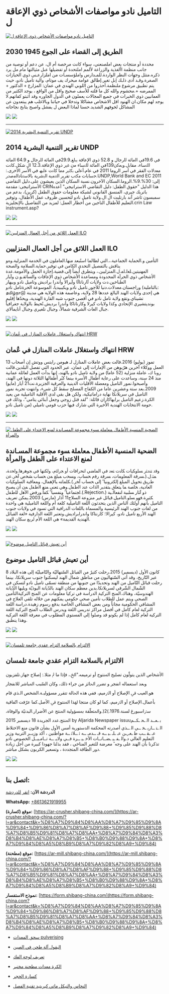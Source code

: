 # التاميل نادو مواصفات الأشخاص ذوي الإعاقة ل

<a href="https://swt.shibang-china.com/?l=ar&img&k=%D8%A7%D9%84%D8%AA%D8%A7%D9%85%D9%8A%D9%84+%D9%86%D8%A7%D8%AF%D9%88+%D9%85%D9%88%D8%A7%D8%B5%D9%81%D8%A7%D8%AA+%D8%A7%D9%84%D8%A3%D8%B4%D8%AE%D8%A7%D8%B5+%D8%B0%D9%88%D9%8A+%D8%A7%D9%84%D8%A5%D8%B9%D8%A7%D9%82%D8%A9+%D9%84" target="_blank">![التاميل نادو مواصفات الأشخاص ذوي الإعاقة ل](http://static.shibang-china.com/all-800x300/65.jpg)</a>

## الطريق إلى القضاء على الجوع 1945 2030
محددة أو منتجات بعض املصنعني، سواء كانت مرخصة أم ال، عن دعم أو توصية من جانب منظمة األغذية والزراعة لألمم املتحدة أو تفضيلها عىل مثيالتها مام مل يرد ذكره.متثل وجهات النظر الواردة.للمـدارس واملؤسسـات من املزارعـني ذوي الحيازات الصغرة.وقـد أدى ذلـك إىل تغير.إطالق عوامة مبحرك يف موتام، والية تاميل نادو، حيث يتم تطبيق مرشوع ملنظمة.أحذروا من اللوبي الهندي في عمان: المزارع + الدكتور + الممرضه +.محشوم والله كل ما قلته للأسف صحيح واقل من الواقع ، يوجد الكثير من العمانيين ذوي الخبرات في جميع المجالات يعملون في الدول الجاوره وقد اثبتو كفاتهم.لا يوجد لهم مكان.ان الهنود اقل الاشخاص مشاكلا وتدخلا في حياتنا وبالاغلب هم يبتعدون عن المشاكل لخوفهم الشديد.حسنا لماذا البعض ل يفشل واصبح يتابح نجاحاته


<a href="https://whatsapp.shibangsoft.com/WhatsApp.php" target="_blank" title="WhatsApp">![](http://static.shibang-china.com/icon/whatsapp.png)</a> <a href="https://swt.shibang-china.com/?l=ar&icon&k=%D8%A7%D9%84%D8%AA%D8%A7%D9%85%D9%8A%D9%84+%D9%86%D8%A7%D8%AF%D9%88+%D9%85%D9%88%D8%A7%D8%B5%D9%81%D8%A7%D8%AA+%D8%A7%D9%84%D8%A3%D8%B4%D8%AE%D8%A7%D8%B5+%D8%B0%D9%88%D9%8A+%D8%A7%D9%84%D8%A5%D8%B9%D8%A7%D9%82%D8%A9+%D9%84" target="_blank">![](http://static.shibang-china.com/icon/chat-ar.png)</a>

---

<a href="https://swt.shibang-china.com/?l=ar&img&k=%D8%A7%D9%84%D8%AA%D8%A7%D9%85%D9%8A%D9%84+%D9%86%D8%A7%D8%AF%D9%88+%D9%85%D9%88%D8%A7%D8%B5%D9%81%D8%A7%D8%AA+%D8%A7%D9%84%D8%A3%D8%B4%D8%AE%D8%A7%D8%B5+%D8%B0%D9%88%D9%8A+%D8%A7%D9%84%D8%A5%D8%B9%D8%A7%D9%82%D8%A9+%D9%84" target="_blank">![تقرير التنمية البشرية 2014 UNDP](http://static.shibang-china.com/all-800x300/963.jpg)</a>

## تقرير التنمية البشرية 2014 UNDP
ﻓﻲ 19.6ﻓﻲ اﻟﻣﺎﺋﺔ ﻟﻟرﺟﺎل و 52.8 ذوي اﻹﻋﺎﻗﺔ ﯾﺑﻟﻎ.29.9ﻓﻲ اﻟﻣﺎﺋﺔ ﻟﻟرﺟﺎل و 64.9 اﻟﻣﺎﺋﺔ ﻟﻟﻧﺳﺎء، ﻣﻘﺎﺑل.وﯾﻣﮐن139ﻓﻲ اﻟﻣﺎﺋﺔ ﻟﻟﻧﺳﺎء ﻣن ﻏﯾر ذوي اﻹﻋﺎﻗﺔ.12.3 ال شكل.ﮐﺎﻧت ﻣﻌدﻻت اﻟﻔﻘر ﻓﻲ أﺳر اﻟروﻣﺎ 2011 ﻓﻲ ﻋﺎم.أﻋﻟﯽ ﺑﮐﺛﯾر ﻣﻣﺎ ﮐﺎﻧت ﻋﻟﯾﮫ ﻓﻲ اﻷﺳر اﻷﺧرى.: ﺣﺳﺎﺑﺎت ﻣﮐﺗب ﺗﻘرﯾر اﻟﺗﻧﻣﯾﺔ اﻟﺑﺷرﯾﺔ ﺑﺎﻻﺳﺗﻧﺎداﻟﻣﺻدر.UNDP,World Bank and EC 2011 إﻟﯽ: 30%.9%.ﺍﻟﺮﻭﻣﺎ.ﺍﻟﺴﻜﺎﻥ ﺍﻵﺧﺮﻭﻥ.ﻧﺴﺒﺔ ﺍﻟﺴﻜﺎﻥ ﺍﻟﺬﻳﻦ ﻳﻌﻴﺸﻮﻥ ﻋﻠﻰ.دليل التقاضى الأستراتيجى: مقدمة CRINهذا الدليل &quot;حقوق الطفل: دليل التقاضي الاستراتيجي&quot; أعده باتريك جيري، المنسق القانوني لشبكة معلومات حقوق الطفل (كرين)، بدعم من سمبسون ثاشر آند بارتليت ال ال.ولاية تاميل نادو لتحسين ظروف عمل الأطفال، وتوفير التعليم للأطفال الناجين من أخطار العمل: لمزيد من التفاصيل بالإنجليزية.crin Law instrument.asp?


<a href="https://whatsapp.shibangsoft.com/WhatsApp.php" target="_blank" title="WhatsApp">![](http://static.shibang-china.com/icon/whatsapp.png)</a> <a href="https://swt.shibang-china.com/?l=ar&icon&k=%D8%A7%D9%84%D8%AA%D8%A7%D9%85%D9%8A%D9%84+%D9%86%D8%A7%D8%AF%D9%88+%D9%85%D9%88%D8%A7%D8%B5%D9%81%D8%A7%D8%AA+%D8%A7%D9%84%D8%A3%D8%B4%D8%AE%D8%A7%D8%B5+%D8%B0%D9%88%D9%8A+%D8%A7%D9%84%D8%A5%D8%B9%D8%A7%D9%82%D8%A9+%D9%84" target="_blank">![](http://static.shibang-china.com/icon/chat-ar.png)</a>

---

<a href="https://swt.shibang-china.com/?l=ar&img&k=%D8%A7%D9%84%D8%AA%D8%A7%D9%85%D9%8A%D9%84+%D9%86%D8%A7%D8%AF%D9%88+%D9%85%D9%88%D8%A7%D8%B5%D9%81%D8%A7%D8%AA+%D8%A7%D9%84%D8%A3%D8%B4%D8%AE%D8%A7%D8%B5+%D8%B0%D9%88%D9%8A+%D8%A7%D9%84%D8%A5%D8%B9%D8%A7%D9%82%D8%A9+%D9%84" target="_blank">![العمل اللائق من أجل العمال المنزليين ILO](http://static.shibang-china.com/all-800x300/665.jpg)</a>

## العمل اللائق من أجل العمال المنزليين ILO
اﻟﺘﺄﻣﻴﻦ و.اﻟﺤﻤﺎﻳﺔ اﻟﺠﻤﺎﻋﻴﺔ.،.اﻟﺘﻲ ﻟﻄﺎﻟﻤﺎ اﺳﺘُﺒﻌﺪ ﻣﻨﻬﺎ.اﻟﻌﺎﻣﻠﻮن ﻓﻲ اﻟﺨﺪﻣﺔ اﻟﻤﻨﺰﻟﻴﺔ.وهﻮ ﻳﻨﺎﻗﺶ ﺑﺎﻟﺘﻔﺼﻴﻞ اﻟﺘﺤﺪي اﻟﻜﺎﻣﻦ ﻓﻲ ﺗﻮﻓﻴﺮ.ﺣﻤﺎﻳﺔ.اﻟﺴﻼﻣﺔ واﻟﺼﺤﺔ اﻟﻤﻬﻨﻴﺘﻴﻦ.ﻠﻌﻟ.ﺎﻤ.ل.اﻟﻤﻨﺰﻟﻴﻴﻦ.، وﻳﺘﻄﺮق أﻳﻀﺎً إﻟﻰ.ﻗﻀﻴﺔ.إﺟﺎزة اﻟﺤﻤﻞ واﻷﻣﻮﻣﺔ.ﻋﺪة اﻷﺷﺨﺎص ذوي اﻟﺤﺮآﺔ اﻟﻤﺤﺪودة وﻣﺴﺎﻋﺪة اﻷﺷﺨﺎص ذوي اﻹﻋﺎﻗﺎت واﻟﺴﺎﺋﻘ.ﻮ.ن وآﺒﺎر اﻟﻄﺒﺎﺧﻴﻦ.دت وﻻﻳﺎت آﺎرﻧﺎﺗﺎآﺎ وآﻴﺮاﻻ وأﻧﺪرا ﺑﺮادﻳﺶ وﺗﺎﻣﻴﻞ ﻧﺎدو وﺑﻴﻬﺎر وراﺟﺴﺘﺎن.ﻣﻌﺪﻻت.دﻧﻴﺎ ﻟﻸﺟﻮر.تاميل نادو ويكيبيديا، الموسوعة الحرةتامل نادو (بالتاملية: தமிழ்நாடு) هي إحدى ولايات الهند البالغ عددها 28 ولاية، وعاصمة هذه الولاية هي مدينة تشيناي.وتقع ولاية تامل نادو في أقصى جنوب شبه القارة الهندية، ويحدّها إقليم بونديتشيري الإتحادي وكذا ولايات كيرلا وكارناتاكا وأندرا برديش.تُحيط بالولاية جغرافياً جبال الغات الشرقية شمالاً، وجبال نلغيري وجبال أنايمالاي.


<a href="https://whatsapp.shibangsoft.com/WhatsApp.php" target="_blank" title="WhatsApp">![](http://static.shibang-china.com/icon/whatsapp.png)</a> <a href="https://swt.shibang-china.com/?l=ar&icon&k=%D8%A7%D9%84%D8%AA%D8%A7%D9%85%D9%8A%D9%84+%D9%86%D8%A7%D8%AF%D9%88+%D9%85%D9%88%D8%A7%D8%B5%D9%81%D8%A7%D8%AA+%D8%A7%D9%84%D8%A3%D8%B4%D8%AE%D8%A7%D8%B5+%D8%B0%D9%88%D9%8A+%D8%A7%D9%84%D8%A5%D8%B9%D8%A7%D9%82%D8%A9+%D9%84" target="_blank">![](http://static.shibang-china.com/icon/chat-ar.png)</a>

---

<a href="https://swt.shibang-china.com/?l=ar&img&k=%D8%A7%D9%84%D8%AA%D8%A7%D9%85%D9%8A%D9%84+%D9%86%D8%A7%D8%AF%D9%88+%D9%85%D9%88%D8%A7%D8%B5%D9%81%D8%A7%D8%AA+%D8%A7%D9%84%D8%A3%D8%B4%D8%AE%D8%A7%D8%B5+%D8%B0%D9%88%D9%8A+%D8%A7%D9%84%D8%A5%D8%B9%D8%A7%D9%82%D8%A9+%D9%84" target="_blank">![انتهاك واستغلال عاملات المنازل في عُمان HRW](http://static.shibang-china.com/all-800x300/1139.jpg)</a>

## انتهاك واستغلال عاملات المنازل في عُمان HRW
13 تموز (يوليو) 2016.قالت بعض عاملات المنازل لـ هيومن رايتس ووتش إن أصحاب العمل ووكلاء آخرين هرّبوهن من الإمارات إلى عمان، عبر الحدود التي تفصل البلدين.قالت روبا ك، عاملة منزلية (52 عاما) من ولاية تاميل نادو بالهند، إنها بدأت العمل لعائلة عمانية منذ 24 سنة، وساعدت على رعاية أطفال الأسرة بينما كبُر أطفالها الثلاثة دونها في الهند، وأصبحوا.نمور التاميل ومعضلة الأقليات الدينية والعرقية الجزيرة.نت21 أيار (مايو) 2009.بعد ستة وعشرين عاما من الكفاح المسلح سقط كل شيء، وانتهت تجربة نمور التاميل في سريلانكا نهاية دراماتيكية، ولكن هل بقي لدى الأقلية التاميلية من يعيد الكرة.زعيم التاميل برابهاكاران قائلة: &quot;لقد قتل زوجي وجعل أبنائي يتامى&quot;، وذلك في حومة الانتخابات الهندية الأخيرة التي شارك فيها حزب قومي تاميلي (من تاميل نادو.


<a href="https://whatsapp.shibangsoft.com/WhatsApp.php" target="_blank" title="WhatsApp">![](http://static.shibang-china.com/icon/whatsapp.png)</a> <a href="https://swt.shibang-china.com/?l=ar&icon&k=%D8%A7%D9%84%D8%AA%D8%A7%D9%85%D9%8A%D9%84+%D9%86%D8%A7%D8%AF%D9%88+%D9%85%D9%88%D8%A7%D8%B5%D9%81%D8%A7%D8%AA+%D8%A7%D9%84%D8%A3%D8%B4%D8%AE%D8%A7%D8%B5+%D8%B0%D9%88%D9%8A+%D8%A7%D9%84%D8%A5%D8%B9%D8%A7%D9%82%D8%A9+%D9%84" target="_blank">![](http://static.shibang-china.com/icon/chat-ar.png)</a>

---

<a href="https://swt.shibang-china.com/?l=ar&img&k=%D8%A7%D9%84%D8%AA%D8%A7%D9%85%D9%8A%D9%84+%D9%86%D8%A7%D8%AF%D9%88+%D9%85%D9%88%D8%A7%D8%B5%D9%81%D8%A7%D8%AA+%D8%A7%D9%84%D8%A3%D8%B4%D8%AE%D8%A7%D8%B5+%D8%B0%D9%88%D9%8A+%D8%A7%D9%84%D8%A5%D8%B9%D8%A7%D9%82%D8%A9+%D9%84" target="_blank">![ﺍﻟﻀﺤﻴﺔ ﺍﻟﻤﻨﺴﻴﺔ ﺍﻷﻁﻔﺎل ﻤﻌﺎﻤﻠﺔ ﺴﻭﺀ مجموعة المسـاندة لمنع الاعتداء على الطفل والمرأة](http://static.shibang-china.com/all-800x300/1014.jpg)</a>

## ﺍﻟﻀﺤﻴﺔ ﺍﻟﻤﻨﺴﻴﺔ ﺍﻷﻁﻔﺎل ﻤﻌﺎﻤﻠﺔ ﺴﻭﺀ مجموعة المسـاندة لمنع الاعتداء على الطفل والمرأة
ﻭﻗﺩ ﺘﻨﺩﺜﺭ ﺴﻠﻭﻜﻴﺎﺕ ﻜﺎﻨﺕ ﺘﻌﺩ ﻓﻲ ﺍﻟﻤﺎﻀﻲ ﺍﻨﺤﺭﺍﻓﺎﺕ ﺃﻭ ﺠﺭﺍﺌﻡ، ﻭﻟﻜﻨﻬﺎ ﻓﻲ ﺠﻭﻫﺭﻫﺎ.ﻭﺍﺤﺩﺓ، ﻤﺜ.ل.(.ﺴﺭﻗﺔ ﺍﻟﻤﻌﻠﻭﻤﺎﺕ، ﺴﺭﻗﺔ ﺭﻗﻡ ﺤﺴﺎﺏ، ﻭﺴﺤﺏ ﻤﺒﻠﻎ ﻤﻥ ﺤﺴﺎﺏ ﺸﺨﺹ ﺁﺨﺭ.ﻋﻥ ﻁﺭﻴﻕ ﺘﺤﻭﻴل ﺍﻟﻤﺒﻠﻎ ﺇﻟﻜﺘﺭﻭﻨﻴﺎﹰ ﺇﻟﻰ ﺤﺴﺎﺏ ﺁﺨﺭ.).ﻜﻠﻤﺎﺘﻪ ﺒﺎﻹﻫﻤﺎل، ﻭﻤﻌﺎﻗﺒﺔ ﺍﻟﺴﻠﻭﻜﻴﺎﺕ ﺍﻟﻌﺎﺩﻴﺔ، ﺨﺎﺼﺔ ﻤﺎ ﻴﺘﻌﻠﻕ ﺒﺘﻘﺩﻴﺭ ﺍﻟﺫﺍﺕ ﻋﻨﺩ ﺍﻟﻁﻔل.ﻭﻫﻲ ﺘﻌﻨﻲ ﻤﻨﻊ ﺍﻟﻁﻔل ﻤﻥ ﺃﻥ ﻴﺼﺒﺢ ﺍﺠﺘﻤﺎﻋﻴﺎﹰ ﻭﻨﻔﺴﻴﺎﹰ ﻜﻔﺄً.ﻭﺭﻓﺽ ﺍﻷﻫل ﻟﻠﻁﻔل.(.Rejection.) ﺫﻭ ﺁﺜﺎﺭ ﺴﻠﺒﻴﺔ ﺍﻨﻔﻌﺎﻟ.ﻴﺔ ﻜﺜﻴﺭﺓ.ﻓﻬﻭ ﺴﻠﻭ.التاميل.قبائل غير منزوعة السلاح11 آذار (مارس) 2003.يمكن تعريف التاميل بأنهم أولئك الناس الذين يتحدثون اللغة التاميلية كلغة أم واللغة التاميلية هي واحدة من لغات جنوب الهند الرئيسية والمسماة باللغات الدرافية التي تسود في ولايات جنوب الهند الأربع تاميل نادو، كيرالا؛ كارنتاكا واندرابراديش.وتعتبر اللغة الدارفية «لغة القبائل الهندية القديمة» هي اللغة الأم لربع سكان الهند.


<a href="https://whatsapp.shibangsoft.com/WhatsApp.php" target="_blank" title="WhatsApp">![](http://static.shibang-china.com/icon/whatsapp.png)</a> <a href="https://swt.shibang-china.com/?l=ar&icon&k=%D8%A7%D9%84%D8%AA%D8%A7%D9%85%D9%8A%D9%84+%D9%86%D8%A7%D8%AF%D9%88+%D9%85%D9%88%D8%A7%D8%B5%D9%81%D8%A7%D8%AA+%D8%A7%D9%84%D8%A3%D8%B4%D8%AE%D8%A7%D8%B5+%D8%B0%D9%88%D9%8A+%D8%A7%D9%84%D8%A5%D8%B9%D8%A7%D9%82%D8%A9+%D9%84" target="_blank">![](http://static.shibang-china.com/icon/chat-ar.png)</a>

---

<a href="https://swt.shibang-china.com/?l=ar&img&k=%D8%A7%D9%84%D8%AA%D8%A7%D9%85%D9%8A%D9%84+%D9%86%D8%A7%D8%AF%D9%88+%D9%85%D9%88%D8%A7%D8%B5%D9%81%D8%A7%D8%AA+%D8%A7%D9%84%D8%A3%D8%B4%D8%AE%D8%A7%D8%B5+%D8%B0%D9%88%D9%8A+%D8%A7%D9%84%D8%A5%D8%B9%D8%A7%D9%82%D8%A9+%D9%84" target="_blank">![أين تعيش قبائل التاميل موضوع](http://static.shibang-china.com/all-800x300/640.jpg)</a>

## أين تعيش قبائل التاميل موضوع
8 كانون الأول (ديسمبر) 2015.رحلت كثيرٌ من القبائل السّنهاليّة والتّاميليّة إلى هذه البلاد عبر التّاريخ، وقد أتى السّنهاليون من مناطق شمال الهند ليسكنوا جنوب سريلانكا، بينما رحلت قبائل التّاميل من الهند وتحديدًا من جنوبها من منطقة تسمّى تاميل نادو لتسكن في الشّمال الشّرقي لسريلانكا.يدين معظم سكان الهند بالدّيانة البوذيّة ويليها الدّيانة الهندوسيّة، وهناك.المنح التركية الدراسة في تركيا معلومات عن المنح التركيةالتأمين الصحي ويتم عمل للطلاب تأمين صحي حكومي يمكنهم من خلاله تلقي العلاج في المشافي الحكومية مجاناً ومن بعض المشافي الخاصة بدفع رسوم زهيدة.دراسة اللغة التركية لعام كامل في أفضل مراكز تدريس اللغة ويدرس الطلاب المنح التركية اللغة التركية لعام كامل إذا لم يكونو قد وصلوا إلي المستوي المطلوب في معرفة اللغة التركية وهذا ينطبق.


<a href="https://whatsapp.shibangsoft.com/WhatsApp.php" target="_blank" title="WhatsApp">![](http://static.shibang-china.com/icon/whatsapp.png)</a> <a href="https://swt.shibang-china.com/?l=ar&icon&k=%D8%A7%D9%84%D8%AA%D8%A7%D9%85%D9%8A%D9%84+%D9%86%D8%A7%D8%AF%D9%88+%D9%85%D9%88%D8%A7%D8%B5%D9%81%D8%A7%D8%AA+%D8%A7%D9%84%D8%A3%D8%B4%D8%AE%D8%A7%D8%B5+%D8%B0%D9%88%D9%8A+%D8%A7%D9%84%D8%A5%D8%B9%D8%A7%D9%82%D8%A9+%D9%84" target="_blank">![](http://static.shibang-china.com/icon/chat-ar.png)</a>

---

<a href="https://swt.shibang-china.com/?l=ar&img&k=%D8%A7%D9%84%D8%AA%D8%A7%D9%85%D9%8A%D9%84+%D9%86%D8%A7%D8%AF%D9%88+%D9%85%D9%88%D8%A7%D8%B5%D9%81%D8%A7%D8%AA+%D8%A7%D9%84%D8%A3%D8%B4%D8%AE%D8%A7%D8%B5+%D8%B0%D9%88%D9%8A+%D8%A7%D9%84%D8%A5%D8%B9%D8%A7%D9%82%D8%A9+%D9%84" target="_blank">![اﻻﻟﺘﺰام ﺑﺎﻟﺴﻼﻣﺔ اﻟﺘﺰام ﻋﻘﺪي جامعة تلمسان](http://static.shibang-china.com/all-800x300/1172.jpg)</a>

## اﻻﻟﺘﺰام ﺑﺎﻟﺴﻼﻣﺔ اﻟﺘﺰام ﻋﻘﺪي جامعة تلمسان
اﻷﺷﺨﺎص اﻟﺬﻳﻦ ﻳﺘﻮﻟّﻮن ﺗﺼﻠﻴﺢ اﳌﻨﺘﻮج أو ﺗﺮﻣﻴﻤﻪ.&quot;اﱁ.، ﻓﺈذا ﻣﺎ ﰎّ ﻣﺜﻼ.: إﺻﻼح ﺟﻬﺎز.ﺗﻠﻔﺰﻳﻮن وﺑﻌﺪ اﺳﺘﻌﻤﺎﻟﻪ اﻧﻔﺠﺮ و ﺗﻀﺮر اﳊﺎﺋﺰ ﻣﻦ ﺟﺮاء ذﻟﻚ، وﻛﺎن اﻟﺴّﺒﺐ اﳌﺒﺎﺷﺮ ﻟﻼﻧﻔﺠﺎر ﻫﻮ.اﻟﻌﻴﺐ ﰲ اﻹﺻﻼح أو اﻟﱰﻣﻴﻢ، ﻓﻔﻲ ﻫﺬﻩ اﳊﺎﻟﺔ ﺗﺘﻘﺮر ﻣﺴﺆوﻟﻴ.ﺔ.اﻟﺸﺨﺺ اﻟ.ﺬي ﻗﺎم ﺑﺄﻋﻤﺎل.اﻹﺻﻼح أو اﻟﱰﻣﻴﻢ، ﻛﻤﺎ ﻟﻮ ﻛﺎن ﻣﻨﺘﺠﺎ ﳍﺬا اﳌﻨﺘﻮج ﰲ اﻷﺻﻞ.ﻛﻤﺎ ﻋﺮّﻓﺖ اﺗّﻔﺎﻗﻴﺔ ﺳﱰاﺳﺒﻮرغ ﻟﺴﻨﺔ.1976.)2(.واﳌﺘﻌﻠّﻘﺔ ﲟﺴﺆوﻟﻴﺔ اﳌﻨﺘﺞ ﻋﻦ اﻷﺿﺮار.اﻟﺒﺪﻧﻴّﺔ واﻟﻮﻓﺎة، اﳌﻨﺘﺞ.عدد الجريدة 18 ديسمبر 2015 by Aljarida Newspaper issuuﺑ ـﻌــﺪ اﻟ ـﺤ ـﻜــﻢ اﻟ ـﺘ ــﺎرﻳ ـﺨ ــﻲ اﻟ ــﺬي أﺻﺪرﺗﻪ اﻟﻤﺤﻜﻤﺔ اﻟﺪﺳﺘﻮرﻳﺔ أﻣﺲ اﻷول ﺑﺸﺄن ﻗﺎﻧﻮن ﻣﻨﻊ اﻻﺧﺘﻼط ﻋـ ـﻘ ــﺐ ﻃ ـﻌـ ٍـﻦ ﻋـ ـﻠـ ـﻴ ــﻪ ﻗـ ــﺪﻣـ ــﻪ ﺛ ــﻼﺛ ــﺔ ﻣﻮاﻃﻨﻴﻦ ، أﻛﺪ وزﻳــﺮ اﻟﺘﺮﺑﻴﺔ وزﻳﺮ اﻟﺘﻌﻠﻴﻢ اﻟﻌﺎﻟﻲ د.واﻟ ـﻔ ـﻴ ـﻀــﺎﻧــﺎت اﻷﺧ ـﻴ ــﺮة ﻓــﻲ وﻻﻳـ ــﺔ ﺗــﺎﻣـﻴــﻞ اﻟﺨﺼﻮص ﻧﺎدو ﺗﺬﻛﺮﻧﺎ ﺑﺄن اﻟﻬﻨﺪ ﻋﻠﻰ وﺟﻪ ً ﻣﻌﺮﺿﺔ ﻟﻠﺘﻐﻴﺮ اﻟﻤﻨﺎﺧﻲ ، ﻓﻘﺪ ﺑﺬﻟﻨﺎ ﺟﻬﻮدا ﻛﺒﻴﺮة ﻣﻦ أﺟﻞ زﻳﺎدة دور اﻟﻄﺎﻗﺔ اﻟﻤﺘﺠﺪدة ، وﺗﺴﻌﻴﺮ اﻟﻜﺮﺑﻮن ﺑﺸﻜﻞ ﻣﺒﺎﺷﺮ.


<a href="https://whatsapp.shibangsoft.com/WhatsApp.php" target="_blank" title="WhatsApp">![](http://static.shibang-china.com/icon/whatsapp.png)</a> <a href="https://swt.shibang-china.com/?l=ar&icon&k=%D8%A7%D9%84%D8%AA%D8%A7%D9%85%D9%8A%D9%84+%D9%86%D8%A7%D8%AF%D9%88+%D9%85%D9%88%D8%A7%D8%B5%D9%81%D8%A7%D8%AA+%D8%A7%D9%84%D8%A3%D8%B4%D8%AE%D8%A7%D8%B5+%D8%B0%D9%88%D9%8A+%D8%A7%D9%84%D8%A5%D8%B9%D8%A7%D9%82%D8%A9+%D9%84" target="_blank">![](http://static.shibang-china.com/icon/chat-ar.png)</a>

---
## اتصل بنا:

**الدردشة الآن:** [انقر للدردشة](https://swt.shibang-china.com?l=ar&contact&k=%D8%A7%D9%84%D8%AA%D8%A7%D9%85%D9%8A%D9%84+%D9%86%D8%A7%D8%AF%D9%88+%D9%85%D9%88%D8%A7%D8%B5%D9%81%D8%A7%D8%AA+%D8%A7%D9%84%D8%A3%D8%B4%D8%AE%D8%A7%D8%B5+%D8%B0%D9%88%D9%8A+%D8%A7%D9%84%D8%A5%D8%B9%D8%A7%D9%82%D8%A9+%D9%84)

**WhatsApp:**  [+8613621919955](https://whatsapp.shibangsoft.com/WhatsApp.php)

**موقع (كسارة):** [https://ar-crusher.shibang-china.com/](https://ar-crusher.shibang-china.com/?l=ar&contact&k=%D8%A7%D9%84%D8%AA%D8%A7%D9%85%D9%8A%D9%84+%D9%86%D8%A7%D8%AF%D9%88+%D9%85%D9%88%D8%A7%D8%B5%D9%81%D8%A7%D8%AA+%D8%A7%D9%84%D8%A3%D8%B4%D8%AE%D8%A7%D8%B5+%D8%B0%D9%88%D9%8A+%D8%A7%D9%84%D8%A5%D8%B9%D8%A7%D9%82%D8%A9+%D9%84)

**موقع (مطحنة):** [https://ar-mill.shibang-china.com/](https://ar-mill.shibang-china.com/?l=ar&contact&k=%D8%A7%D9%84%D8%AA%D8%A7%D9%85%D9%8A%D9%84+%D9%86%D8%A7%D8%AF%D9%88+%D9%85%D9%88%D8%A7%D8%B5%D9%81%D8%A7%D8%AA+%D8%A7%D9%84%D8%A3%D8%B4%D8%AE%D8%A7%D8%B5+%D8%B0%D9%88%D9%8A+%D8%A7%D9%84%D8%A5%D8%B9%D8%A7%D9%82%D8%A9+%D9%84)

**نموذج الاستفسار:** [https://form.shibang-china.com](https://form.shibang-china.com?l=ar&contact&k=%D8%A7%D9%84%D8%AA%D8%A7%D9%85%D9%8A%D9%84+%D9%86%D8%A7%D8%AF%D9%88+%D9%85%D9%88%D8%A7%D8%B5%D9%81%D8%A7%D8%AA+%D8%A7%D9%84%D8%A3%D8%B4%D8%AE%D8%A7%D8%B5+%D8%B0%D9%88%D9%8A+%D8%A7%D9%84%D8%A5%D8%B9%D8%A7%D9%82%D8%A9+%D9%84)

* [سحق المعدات pulverising](../29/%D8%B3%D8%AD%D9%82%20%D8%A7%D9%84%D9%85%D8%B9%D8%AF%D8%A7%D8%AA%20pulverising.md)

* [البقول آلة طحن في الصين](../30/%D8%A7%D9%84%D8%A8%D9%82%D9%88%D9%84%20%D8%A2%D9%84%D8%A9%20%D8%B7%D8%AD%D9%86%20%D9%81%D9%8A%20%D8%A7%D9%84%D8%B5%D9%8A%D9%86.md)

* [تعريف لوحة الفك](../30/%D8%AA%D8%B9%D8%B1%D9%8A%D9%81%20%D9%84%D9%88%D8%AD%D8%A9%20%D8%A7%D9%84%D9%81%D9%83.md)

* [الكرة معدات مطحنة مختبر](../29/%D8%A7%D9%84%D9%83%D8%B1%D8%A9%20%D9%85%D8%B9%D8%AF%D8%A7%D8%AA%20%D9%85%D8%B7%D8%AD%D9%86%D8%A9%20%D9%85%D8%AE%D8%AA%D8%A8%D8%B1.md)

* [كسارة الحجر](../29/%D9%83%D8%B3%D8%A7%D8%B1%D8%A9%20%D8%A7%D9%84%D8%AD%D8%AC%D8%B1.md)

* [النحاس والنيكل ماتي كبريتيد تقنية الفصل](../28/%D8%A7%D9%84%D9%86%D8%AD%D8%A7%D8%B3%20%D9%88%D8%A7%D9%84%D9%86%D9%8A%D9%83%D9%84%20%D9%85%D8%A7%D8%AA%D9%8A%20%D9%83%D8%A8%D8%B1%D9%8A%D8%AA%D9%8A%D8%AF%20%D8%AA%D9%82%D9%86%D9%8A%D8%A9%20%D8%A7%D9%84%D9%81%D8%B5%D9%84.md)